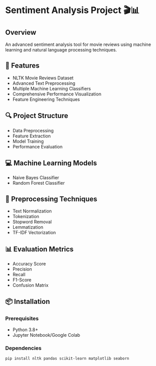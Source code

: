 # Sentiment Analysis Project 🎬📊

## Overview
An advanced sentiment analysis tool for movie reviews using machine learning and natural language processing techniques.

## 🚀 Features
- NLTK Movie Reviews Dataset
- Advanced Text Preprocessing
- Multiple Machine Learning Classifiers
- Comprehensive Performance Visualization
- Feature Engineering Techniques

## 🔍 Project Structure
- Data Preprocessing
- Feature Extraction
- Model Training
- Performance Evaluation

## 💻 Machine Learning Models
- Naive Bayes Classifier
- Random Forest Classifier

## 🧠 Preprocessing Techniques
- Text Normalization
- Tokenization
- Stopword Removal
- Lemmatization
- TF-IDF Vectorization

## 📊 Evaluation Metrics
- Accuracy Score
- Precision
- Recall
- F1-Score
- Confusion Matrix


## 📦 Installation

### Prerequisites
- Python 3.8+
- Jupyter Notebook/Google Colab

### Dependencies
```bash
pip install nltk pandas scikit-learn matplotlib seaborn
